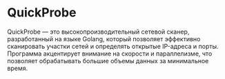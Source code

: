 # QuickProbe
QuickProbe — это высокопроизводительный сетевой сканер, разработанный на языке Golang, который позволяет эффективно сканировать участки сетей и определять открытые IP-адреса и порты. Программа акцентирует внимание на скорости и параллелизме, что позволяет обрабатывать большие объемы данных за минимальное время.

